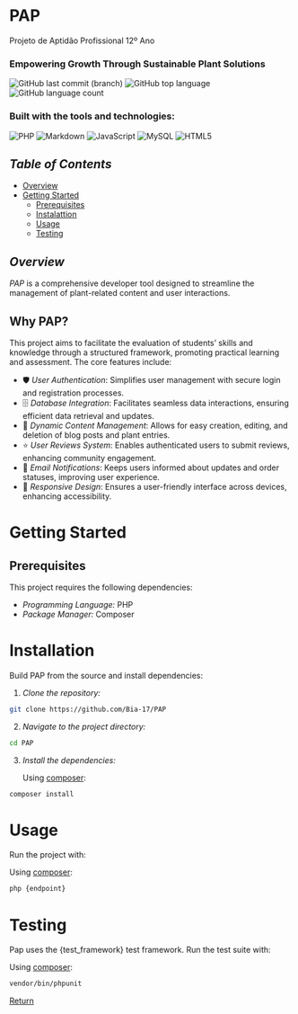 # **PAP**

Projeto de Aptidão Profissional 12º Ano

### Empowering Growth Through Sustainable Plant Solutions

![GitHub last commit (branch)](https://img.shields.io/github/last-commit/Bia-17/PAP/main)
![GitHub top language](https://img.shields.io/github/languages/top/Bia-17/PAP)
![GitHub language count](https://img.shields.io/github/languages/count/Bia-17/PAP)

### Built with the tools and technologies:

![PHP](https://img.shields.io/badge/php-%23777BB4.svg?style=for-the-badge&logo=php&logoColor=white)
![Markdown](https://img.shields.io/badge/markdown-%23000000.svg?style=for-the-badge&logo=markdown&logoColor=white)
![JavaScript](https://img.shields.io/badge/javascript-%23323330.svg?style=for-the-badge&logo=javascript&logoColor=%23F7DF1E)
![MySQL](https://img.shields.io/badge/mysql-4479A1.svg?style=for-the-badge&logo=mysql&logoColor=white)
![HTML5](https://img.shields.io/badge/html5-%23E34F26.svg?style=for-the-badge&logo=html5&logoColor=white)

## *Table of Contents*
- [Overview](#Overview)
- [Getting Started](#Getting-Started)
  - [Prerequisites](##Prerequisites)
  - [Instalattion](#Installation)
  - [Usage](#Usage)
  - [Testing](#Testing)

## *Overview*

*PAP* is a comprehensive developer tool designed to streamline the management of plant-related content and user interactions.

## Why PAP?

This project aims to facilitate the evaluation of students’ skills and knowledge through a structured framework, promoting practical learning and assessment. The core features include:

- 🛡 *User Authentication*: Simplifies user management with secure login and registration processes.
- 🗄 *Database Integration*: Facilitates seamless data interactions, ensuring efficient data retrieval and updates.
- 📝 *Dynamic Content Management*: Allows for easy creation, editing, and deletion of blog posts and plant entries.
- ⭐ *User Reviews System*: Enables authenticated users to submit reviews, enhancing community engagement.
- 📧 *Email Notifications*: Keeps users informed about updates and order statuses, improving user experience.
- 📱 *Responsive Design*: Ensures a user-friendly interface across devices, enhancing accessibility.

# Getting Started

## Prerequisites

This project requires the following dependencies:

- *Programming Language:* PHP
- *Package Manager:* Composer

# Installation

Build PAP from the source and install dependencies:

1. *Clone the repository:*

```bash
git clone https://github.com/Bia-17/PAP
```
2. *Navigate to the project directory:*
```bash
cd PAP
```
3. *Install the dependencies:*

   Using [composer](https://getcomposer.org/):
```bash
composer install
```

# Usage

Run the project with:

   Using [composer](https://getcomposer.org/):
   ```bash
   php {endpoint}
   ```
# Testing

Pap uses the {test_framework} test framework. Run the test suite with:

Using [composer](https://getcomposer.org/):
   ```bash
   vendor/bin/phpunit
   ```
[Return](#Empowering-Growth-Through-Sustainable-Plant-Solutions)

